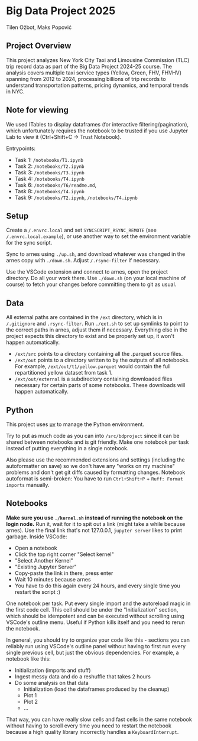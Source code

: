 # Big Data Project 2025

Tilen Ožbot, Maks Popović

## Project Overview

This project analyzes New York City Taxi and Limousine Commission (TLC) trip record data as part of the Big Data Project 2024-25 course. The analysis covers multiple taxi service types (Yellow, Green, FHV, FHVHV) spanning from 2012 to 2024, processing billions of trip records to understand transportation patterns, pricing dynamics, and temporal trends in NYC.

## Note for viewing

We used ITables to display dataframes (for interactive filtering/pagination),
which unfortunately requires the notebook to be trusted if you use Jupyter Lab to view it
(Ctrl+Shift+C -> Trust Notebook).

Entrypoints:

- Task 1: `/notebooks/T1.ipynb`
- Task 2: `/notebooks/T2.ipynb`
- Task 3: `/notebooks/T3.ipynb`
- Task 4: `/notebooks/T4.ipynb`
- Task 6: `/notebooks/T6/readme.md`,
- Task 8: `/notebooks/T4.ipynb`
- Task 9: `/notebooks/T2.ipynb`, `/notebooks/T4.ipynb`

## Setup

Create a `/.envrc.local` and set `SYNCSCRIPT_RSYNC_REMOTE` (see `/.envrc.local.example`),
or use another way to set the environment variable for the sync script.

Sync to arnes using `./up.sh`, and download whatever was changed in the arnes copy with `./down.sh`.
Adjust `/.rsync-filter` if necessary.

Use the VSCode extension and connect to arnes, open the project directory.
Do all your work there. Use `./down.sh` (on your local machine of course) to fetch your changes
before committing them to git as usual.

## Data

All external paths are contained in the `/ext` directory, which is in `/.gitignore` and `.rsync-filter`.
Run `./ext.sh` to set up symlinks to point to the correct paths in arnes, adjust them if necessary.
Everything else in the project expects this directory to exist and be properly set up,
it won't happen automatically.

- `/ext/src` points to a directory containing all the .parquet source files.
- `/ext/out` points to a directory written to by the outputs of all notebooks.
  For example, `/ext/out/t1/yellow.parquet` would contain the full repartitioned yellow dataset from task 1.
- `/ext/out/external` is a subdirectory containing downloaded files necessary for
  certain parts of some notebooks. These downloads will happen automatically.

## Python

This project uses [uv](https://docs.astral.sh/uv/) to manage the Python environment.

Try to put as much code as you can into `/src/bdproject` since it can be shared between notebooks
and is git friendly. Make one notebook per task instead of putting everything in a single notebook.

Also please use the recommended extensions and settings (including the autoformatter on save) so we don't
have any "works on my machine" problems and don't get git diffs caused by formatting changes.
Notebook autoformat is semi-broken: You have to run `Ctrl+Shift+P` + `Ruff: Format imports` manually.

## Notebooks

**Make sure you use `./kernel.sh` instead of running the notebook on the login node.**
Run it, wait for it to spit out a link (might take a while because arnes).
Use the final link that's not 127.0.0.1, `jupyter server` likes to print garbage.
Inside VSCode:

- Open a notebook
- Click the top right corner "Select kernel"
- "Select Another Kernel"
- "Existing Jupyter Server"
- Copy-paste the link in there, press enter
- Wait 10 minutes because arnes
- You have to do this again every 24 hours, and every single time you restart the script :)

One notebook per task.
Put every single import and the autoreload magic in the first code cell.
This cell should be under the "Initialization" section, which should be idempotent and can be executed
without scrolling using VSCode's outline menu.
Useful if Python kills itself and you need to rerun the notebook.

In general, you should try to organize your code like this - sections you can reliably run using VSCode's outline panel
without having to first run every single previous cell, but just the obvious dependencies.
For example, a notebook like this:

- Initialization (imports and stuff)
- Ingest messy data and do a reshuffle that takes 2 hours
- Do some analysis on that data
  - Initialization (load the dataframes produced by the cleanup)
  - Plot 1
  - Plot 2
  - ...

That way, you can have really slow cells and fast cells in the same notebook without having to scroll every time
you need to restart the notebook because a high quality library incorrectly handles a `KeyboardInterrupt`.
